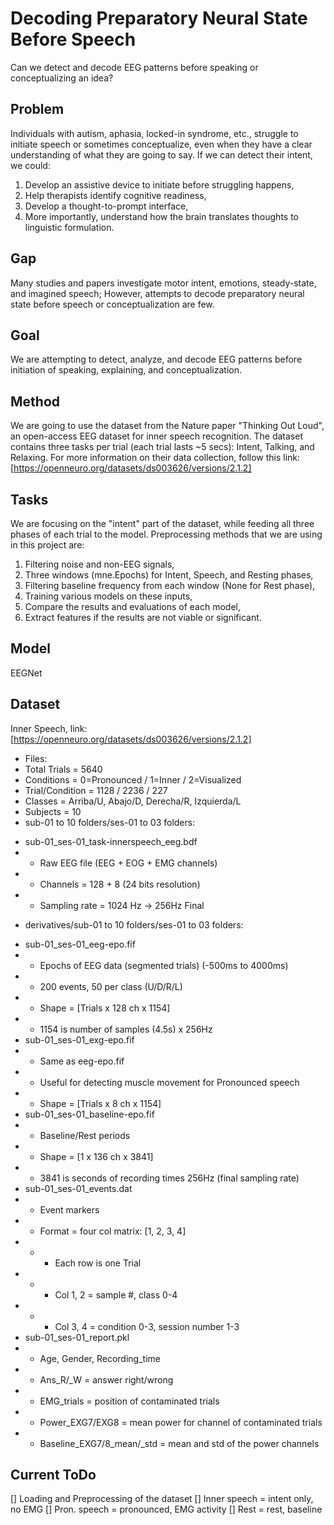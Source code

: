 # Decoding Preparatory Neural State Before Speech
Can we detect and decode EEG patterns before speaking or conceptualizing an idea?

## Problem
Individuals with autism, aphasia, locked-in syndrome, etc., struggle to initiate speech or sometimes conceptualize, even when they have a clear understanding of what they are going to say. If we can detect their intent, we could:
1. Develop an assistive device to initiate before struggling happens,
2. Help therapists identify cognitive readiness,
3. Develop a thought-to-prompt interface,
4. More importantly, understand how the brain translates thoughts to linguistic formulation.

## Gap
Many studies and papers investigate motor intent, emotions, steady-state, and imagined speech; However, attempts to decode preparatory neural state before speech or conceptualization are few.

## Goal
We are attempting to detect, analyze, and decode EEG patterns before initiation of speaking, explaining, and conceptualization.

## Method
We are going to use the dataset from the Nature paper "Thinking Out Loud", an open-access EEG dataset for inner speech recognition. The dataset contains three tasks per trial (each trial lasts ~5 secs): Intent, Talking, and Relaxing. For more information on their data collection, follow this link: [https://openneuro.org/datasets/ds003626/versions/2.1.2]

## Tasks
We are focusing on the "intent" part of the dataset, while feeding all three phases of each trial to the model. Preprocessing methods that we are using in this project are:
1. Filtering noise and non-EEG signals,
2. Three windows (mne.Epochs) for Intent, Speech, and Resting phases,
3. Filtering baseline frequency from each window (None for Rest phase),
4. Training various models on these inputs,
5. Compare the results and evaluations of each model,
6. Extract features if the results are not viable or significant.

## Model
EEGNet

## Dataset
Inner Speech, link: [https://openneuro.org/datasets/ds003626/versions/2.1.2]
* Files:
* Total Trials = 5640
* Conditions = 0=Pronounced / 1=Inner / 2=Visualized
* Trial/Condition = 1128 / 2236 / 227
* Classes = Arriba/U, Abajo/D, Derecha/R, Izquierda/L
* Subjects = 10
* sub-01 to 10 folders/ses-01 to 03 folders:
- sub-01_ses-01_task-innerspeech_eeg.bdf
- - Raw EEG file (EEG + EOG + EMG channels)
- - Channels = 128 + 8 (24 bits resolution)
- - Sampling rate = 1024 Hz -> 256Hz Final
* derivatives/sub-01 to 10 folders/ses-01 to 03 folders:
- sub-01_ses-01_eeg-epo.fif
- - Epochs of EEG data (segmented trials) (-500ms to 4000ms)
- - 200 events, 50 per class (U/D/R/L)
- - Shape = [Trials x 128 ch x 1154]
- - 1154 is number of samples (4.5s) x 256Hz
- sub-01_ses-01_exg-epo.fif
- - Same as eeg-epo.fif
- - Useful for detecting muscle movement for Pronounced speech
- - Shape = [Trials x 8 ch x 1154]
- sub-01_ses-01_baseline-epo.fif
- - Baseline/Rest periods
- - Shape = [1 x 136 ch x 3841]
- - 3841 is seconds of recording times 256Hz (final sampling rate)
- sub-01_ses-01_events.dat
- - Event markers
- - Format = four col matrix: [1, 2, 3, 4]
- - - Each row is one Trial
- - - Col 1, 2 = sample #, class 0-4
- - - Col 3, 4 = condition 0-3, session number 1-3
- sub-01_ses-01_report.pkl
- - Age, Gender, Recording_time
- - Ans_R/_W = answer right/wrong
- - EMG_trials = position of contaminated trials
- - Power_EXG7/EXG8 = mean power for channel of contaminated trials
- - Baseline_EXG7/8_mean/_std = mean and std of the power channels

## Current ToDo
[] Loading and Preprocessing of the dataset
[] Inner speech = intent only, no EMG
[] Pron. speech = pronounced, EMG activity
[] Rest         = rest, baseline

